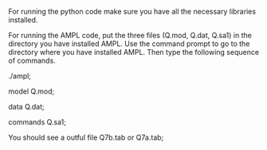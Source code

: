 For running the python code make sure you have all the necessary libraries installed.

For running the AMPL code, put the three files (Q.mod, Q.dat, Q.sa1) in the directory you have installed AMPL.
Use the command prompt to go to the directory where you have installed AMPL. Then type the following sequence of commands.

./ampl; 

model Q.mod;

data Q.dat;

commands Q.sa1;

You should see a outful file Q7b.tab or Q7a.tab; 
